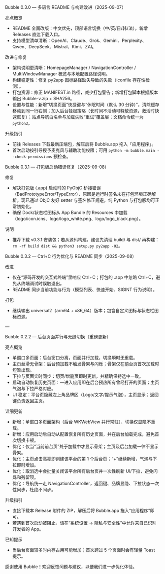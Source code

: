 Bubble 0.3.0 — 多语言 README 与构建改进（2025-09-07）

亮点概览
- README 全面改版：中文优先，顶部语言切换（中/英/日/韩/法），新增 Releases 直达下载入口。
- 支持模型清单清晰：OpenAI、Claude、Grok、Gemini、Perplexity、Qwen、DeepSeek、Mistral、Kimi、ZAI。

改进与修复
- 架构说明更清晰：HomepageManager / NavigationController / MultiWindowManager 概览与本地配置路径说明。
- 构建稳定性：修复 py2app 图标路径缺失导致的失败（iconfile 存在性检测）。
- 打包资源：修正 MANIFEST.in 路径，减少打包警告；新增打包脚本根据版本输出 Bubble-v<version>.zip + SHA256。
 - 设置与性能：新增“切换页面”快捷键与“休眠时间（默认 30 分钟）”，清除缓存移动到同一行右侧；加入后台挂起策略（长时间不活动可释放资源，激活时快速恢复）；站点导航白名单与加载失败“重试”覆盖层；文档命令统一为 `python3`。

升级指引
- 前往 Releases 下载最新压缩包，解压后将 Bubble.app 拖入「应用程序」。
- 首次启动按引导授予麦克风与辅助功能权限；可用 `python -m bubble.main --check-permissions` 预检查。

Bubble 0.3.1 — 打包版启动错误修复（2025-09-08）

修复
- 解决打包版 (.app) 启动时的 PyObjC 桥接错误（BadPrototypeError/TypeError），原因是运行时签名未在打包环境正确解析。现已通过 ObjC 友好 setter 与签名修正规避，纯 Python 与打包版均可正常初始化。
- 确保 Dock/状态栏图标从 App Bundle 的 Resources 中加载（logo/icon.icns、logo/logo_white.png、logo/logo_black.png）。

说明
- 推荐下载 v0.3.1 安装包；若从源码构建，建议先清理 build/ 与 dist/ 再构建：`rm -rf build dist && python3 setup.py py2app -O2`。

Bubble 0.3.2 — Ctrl+C 行为优化与 README 同步（2025-09-08）

改进
- 仅在“源码开发的交互式终端”里响应 Ctrl+C；打包的 .app 中忽略 Ctrl+C，避免从终端调试时误触退出。
- README 同步当前功能与行为（模型列表、快速开始、SIGINT 行为说明）。

打包
- 继续输出 universal2（arm64 + x86_64）版本；包含自定义图标与状态栏图标资源。

—

Bubble 0.2.2 — 后台页面并行与无缝切换（重磅更新）

亮点概览
- 单窗口多页面：后台窗口分离，页面并行加载，切换瞬时无重载。
- 主页丝滑无骨架：后台预加载不触发骨架与闪烁；骨架仅在前台页首次加载时短暂出现。
- 下拉与页面实时同步：切页/增删页即时更新，并精确保持选中一致。
- 启动自动恢复历史页面：一进入应用即在后台预热所有曾经打开的页面；主页气泡与下拉严格对应。
- UI 稳定：平台页隐藏左上角品牌区（Logo/文字/提示气泡），主页显示；返回键负责返回主页。

详细更新
- 新增：单窗口多页面架构（后台 WKWebView 并行常驻），切换仅显隐不重载。
- 新增：应用启动后自动从配置恢复所有历史页面，并在后台加载完成，避免首次切换卡顿。
- 优化：仅当“当前前台页”处于加载中才显示骨架；主页及后台加载一律不显示骨架。
- 优化：主页点击高亮即创建该平台的第 1 个后台页；“+”继续新增，气泡与下拉即时增加。
- 优化：取消选中会批量关闭该平台所有后台页并一次性刷新 UI/下拉，避免闪烁和残留项。
- 优化：导航统一走 NavigationController，返回键、品牌显隐、下拉状态一次性同步，杜绝不同步。

升级指引
- 直接下载本 Release 附件的 ZIP，解压后将 Bubble.app 拖入“应用程序”即可。
- 若遇到首次启动被阻止，请在“系统设置 → 隐私与安全性”中允许来自已识别开发者的 App。

已知提示
- 当后台页面较多时内存占用可能增加；首次跨过 5 个页面时会有轻量 Toast 提示。

感谢使用 Bubble！欢迎反馈问题与建议，以便我们进一步优化体验。
